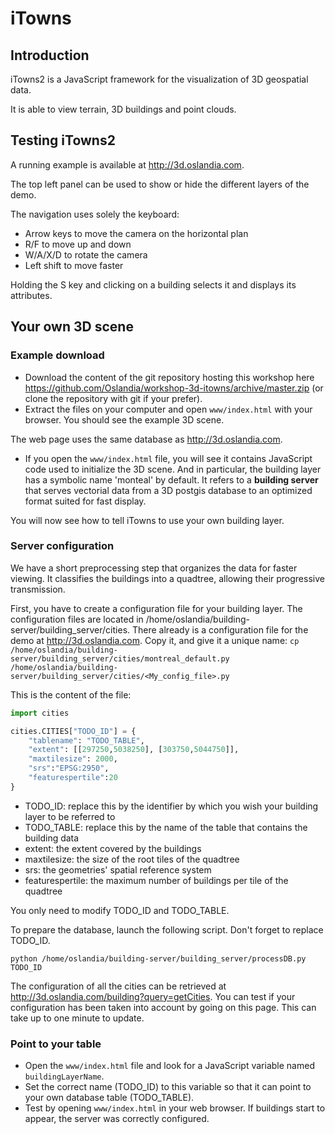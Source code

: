 
# iTowns

## Introduction

iTowns2 is a JavaScript framework for the visualization of 3D geospatial data.

It is able to view terrain, 3D buildings and point clouds.

## Testing iTowns2

A running example is available at http://3d.oslandia.com.

The top left panel can be used to show or hide the different layers of the demo.

The navigation uses solely the keyboard:
* Arrow keys to move the camera on the horizontal plan
* R/F to move up and down
* W/A/X/D to rotate the camera
* Left shift to move faster

Holding the S key and clicking on a building selects it and displays its attributes.

## Your own 3D scene

### Example download

* Download the content of the git repository hosting this workshop here https://github.com/Oslandia/workshop-3d-itowns/archive/master.zip (or clone the repository with git if your prefer).
* Extract the files on your computer and open `www/index.html` with your browser. You should see the example 3D scene.

The web page uses the same database as http://3d.oslandia.com.

* If you open the `www/index.html` file, you will see it contains JavaScript code used to initialize the 3D scene. And in particular, the building layer has a symbolic name 'monteal' by default. It refers to a **building server** that serves vectorial data from a 3D postgis database to an optimized format suited for fast display.

You will now see how to tell iTowns to use your own building layer.

### Server configuration

We have a short preprocessing step that organizes the data for faster viewing. It classifies the buildings into a quadtree, allowing their progressive transmission.

First, you have to create a configuration file for your building layer. The configuration files are located in /home/oslandia/building-server/building_server/cities. There already is a configuration file for the demo at http://3d.oslandia.com. Copy it, and give it a unique name: `cp /home/oslandia/building-server/building_server/cities/montreal_default.py /home/oslandia/building-server/building_server/cities/<My_config_file>.py`

This is the content of the file:

```python
import cities

cities.CITIES["TODO_ID"] = {
    "tablename": "TODO_TABLE",
    "extent": [[297250,5038250], [303750,5044750]],
    "maxtilesize": 2000,
    "srs":"EPSG:2950",
    "featurespertile":20
}
```

* TODO_ID: replace this by the identifier by which you wish your building layer to be referred to
* TODO_TABLE: replace this by the name of the table that contains the building data
* extent: the extent covered by the buildings
* maxtilesize: the size of the root tiles of the quadtree
* srs: the geometries' spatial reference system
* featurespertile: the maximum number of buildings per tile of the quadtree

You only need to modify TODO_ID and TODO_TABLE.

To prepare the database, launch the following script. Don't forget to replace TODO_ID.

`python /home/oslandia/building-server/building_server/processDB.py TODO_ID`

The configuration of all the cities can be retrieved at http://3d.oslandia.com/building?query=getCities. You can test if your configuration has been taken into account by going on this page. This can take up to one minute to update.

### Point to your table

* Open the `www/index.html` file and look for a JavaScript variable named `buildingLayerName`.
* Set the correct name (TODO_ID) to this variable so that it can point to your own database table (TODO_TABLE).
* Test by opening `www/index.html` in your web browser. If buildings start to appear, the server was correctly configured.
